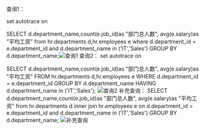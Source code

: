 查询1：

set autotrace on

SELECT d.department_name,count(e.job_id)as "部门总人数",
avg(e.salary)as "平均工资"
from hr.departments d,hr.employees e
where d.department_id = e.department_id
and d.department_name in ('IT','Sales')
GROUP BY d.department_name;![查询1](https://img-blog.csdnimg.cn/20190925192019499.png?x-oss-process=image/watermark,type_ZmFuZ3poZW5naGVpdGk,shadow_10,text_aHR0cHM6Ly9ibG9nLmNzZG4ubmV0L3FxXzQzNDQyMjYw,size_16,color_FFFFFF,t_70)
查询2：
set autotrace on

SELECT d.department_name,count(e.job_id)as "部门总人数",
avg(e.salary)as "平均工资"
FROM hr.departments d,hr.employees e
WHERE d.department_id = e.department_id
GROUP BY d.department_name
HAVING d.department_name in ('IT','Sales');
![查询2](https://img-blog.csdnimg.cn/20190925192113329.png?x-oss-process=image/watermark,type_ZmFuZ3poZW5naGVpdGk,shadow_10,text_aHR0cHM6Ly9ibG9nLmNzZG4ubmV0L3FxXzQzNDQyMjYw,size_16,color_FFFFFF,t_70)
补充查询：
SELECT d.department_name,count(e.job_id)as "部门总人数",
	avg(e.salary)as "平均工资"
	from hr.departments d
    inner join hr.employees e
	on d.department_id = e.department_id
	and d.department_name in ('IT','Sales')
	GROUP BY d.department_name;
![补充查询](https://img-blog.csdnimg.cn/20190925192155291.png?x-oss-process=image/watermark,type_ZmFuZ3poZW5naGVpdGk,shadow_10,text_aHR0cHM6Ly9ibG9nLmNzZG4ubmV0L3FxXzQzNDQyMjYw,size_16,color_FFFFFF,t_70)
